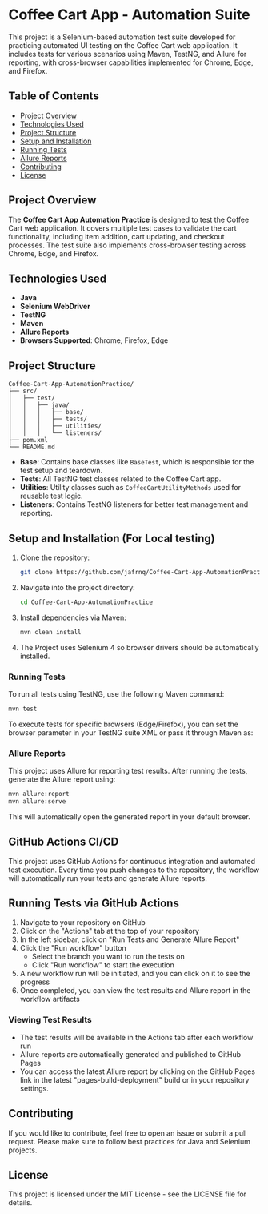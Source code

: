 # Coffee Cart App - Automation Suite

This project is a Selenium-based automation test suite developed for practicing automated UI testing on the Coffee Cart web application. It includes tests for various scenarios using Maven, TestNG, and Allure for reporting, with cross-browser capabilities implemented for Chrome, Edge, and Firefox.

## Table of Contents
- [Project Overview](#project-overview)
- [Technologies Used](#technologies-used)
- [Project Structure](#project-structure)
- [Setup and Installation](#setup-and-installation)
- [Running Tests](#running-tests)
- [Allure Reports](#allure-reports)
- [Contributing](#contributing)
- [License](#license)

## Project Overview

The **Coffee Cart App Automation Practice** is designed to test the Coffee Cart web application. It covers multiple test cases to validate the cart functionality, including item addition, cart updating, and checkout processes. The test suite also implements cross-browser testing across Chrome, Edge, and Firefox.

## Technologies Used
- **Java**
- **Selenium WebDriver**
- **TestNG**
- **Maven**
- **Allure Reports**
- **Browsers Supported**: Chrome, Firefox, Edge

## Project Structure
```plaintext
Coffee-Cart-App-AutomationPractice/
├── src/
│   ├── test/
│   │   ├── java/
│   │   │   ├── base/
│   │   │   ├── tests/
│   │   │   ├── utilities/
│   │   │   └── listeners/
├── pom.xml
└── README.md
```


- **Base**: Contains base classes like `BaseTest`, which is responsible for the test setup and teardown.
- **Tests**: All TestNG test classes related to the Coffee Cart app.
- **Utilities**: Utility classes such as `CoffeeCartUtilityMethods` used for reusable test logic.
- **Listeners**: Contains TestNG listeners for better test management and reporting.

## Setup and Installation (For Local testing)

1. Clone the repository:
    ```bash
    git clone https://github.com/jafrnq/Coffee-Cart-App-AutomationPractice.git
    ```
   
2. Navigate into the project directory:
    ```bash
    cd Coffee-Cart-App-AutomationPractice
    ```

3. Install dependencies via Maven:
    ```bash
    mvn clean install
    ```

4. The Project uses Selenium 4 so browser drivers should be automatically installed.

### Running Tests

To run all tests using TestNG, use the following Maven command:

```bash
mvn test
```

To execute tests for specific browsers (Edge/Firefox), you can set the browser parameter in your TestNG suite XML or pass it through Maven as:

### Allure Reports

This project uses Allure for reporting test results. After running the tests, generate the Allure report using:

```bash
mvn allure:report
mvn allure:serve
```

This will automatically open the generated report in your default browser.

## GitHub Actions CI/CD
This project uses GitHub Actions for continuous integration and automated test execution. Every time you push changes to the repository, the workflow will automatically run your tests and generate Allure reports.

## Running Tests via GitHub Actions
1. Navigate to your repository on GitHub
2. Click on the "Actions" tab at the top of your repository
3. In the left sidebar, click on "Run Tests and Generate Allure Report"
4. Click the "Run workflow" button
   - Select the branch you want to run the tests on
   - Click "Run workflow" to start the execution
5. A new workflow run will be initiated, and you can click on it to see the progress
6. Once completed, you can view the test results and Allure report in the workflow artifacts

### Viewing Test Results
- The test results will be available in the Actions tab after each workflow run
- Allure reports are automatically generated and published to GitHub Pages
- You can access the latest Allure report by clicking on the GitHub Pages link in the latest "pages-build-deployment" build or in your repository settings.

## Contributing
If you would like to contribute, feel free to open an issue or submit a pull request. Please make sure to follow best practices for Java and Selenium projects.

## License
This project is licensed under the MIT License - see the LICENSE file for details.
